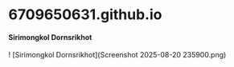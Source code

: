 # 6709650631.github.io
#### Sirimongkol Dornsrikhot
! [Sirimongkol Dornsrikhot](Screenshot 2025-08-20 235900.png)
